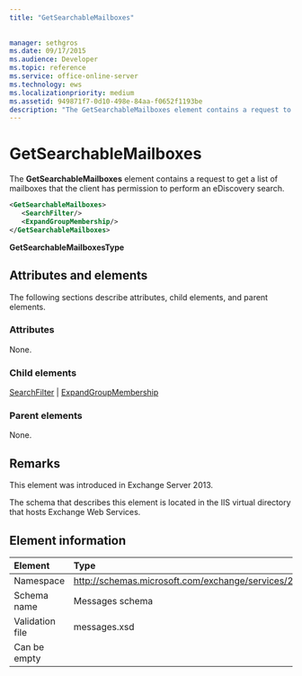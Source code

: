 ```yaml
---
title: "GetSearchableMailboxes"
 
 
manager: sethgros
ms.date: 09/17/2015
ms.audience: Developer
ms.topic: reference
ms.service: office-online-server
ms.technology: ews
ms.localizationpriority: medium
ms.assetid: 949871f7-0d10-498e-84aa-f0652f1193be
description: "The GetSearchableMailboxes element contains a request to get a list of mailboxes that the client has permission to perform an eDiscovery search."
---
```


# GetSearchableMailboxes

The **GetSearchableMailboxes** element contains a request to get a list of mailboxes that the client has permission to perform an eDiscovery search. 
  
```XML
<GetSearchableMailboxes>
   <SearchFilter/>
   <ExpandGroupMembership/>
</GetSearchableMailboxes>
```

 **GetSearchableMailboxesType**
## Attributes and elements

The following sections describe attributes, child elements, and parent elements.
  
### Attributes

None.
  
### Child elements

[SearchFilter](searchfilter.md) | [ExpandGroupMembership](expandgroupmembership.md)
  
### Parent elements

None.
  
## Remarks

This element was introduced in Exchange Server 2013.
  
The schema that describes this element is located in the IIS virtual directory that hosts Exchange Web Services.
  
## Element information

|Element|Type|
|:-----|:-----|
|Namespace  <br/> |http://schemas.microsoft.com/exchange/services/2006/messages  <br/> |
|Schema name  <br/> |Messages schema  <br/> |
|Validation file  <br/> |messages.xsd  <br/> |
|Can be empty  <br/> ||
   

